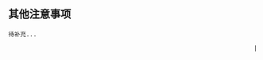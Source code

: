 ## 其他注意事项

```
待补充...
```

                                                                         |
